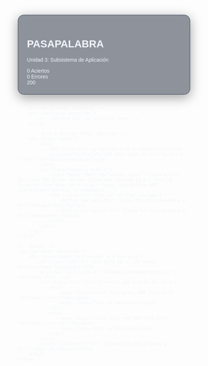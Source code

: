 <link href="https://cdnjs.cloudflare.com/ajax/libs/font-awesome/6.4.0/css/all.min.css" rel="stylesheet">

<div class="pasapalabra-game-wrapper">
    <div class="game-container">
        <!-- Status Panel (Top) -->
        <div class="panel flex justify-between items-center">
            <div>
                 <h1 class="text-xl font-bold">PASAPALABRA</h1>
                 <p class="text-slate-400 text-sm">Unidad 3: Subsistema de Aplicación</p>
            </div>
            <div class="flex gap-4 sm:gap-8 text-center">
                <div>
                    <span class="block text-green-400 font-bold text-2xl" id="correct-count">0</span>
                    <span class="text-xs sm:text-sm">Aciertos</span>
                </div>
                <div>
                    <span class="block text-red-400 font-bold text-2xl" id="incorrect-count">0</span>
                    <span class="text-xs sm:text-sm">Errores</span>
                </div>
            </div>
            <div class="text-4xl sm:text-6xl font-bold text-yellow-400" id="timer">200</div>
        </div>

        <!-- Rosco Panel (Center) -->
        <div id="rosco-container">
            <!-- Letters will be injected here -->
        </div>

        <!-- Info & Actions Panel (Bottom) -->
        <div class="panel">
            <div>
                <h2 class="text-lg font-bold mb-2">Definición:</h2>
                <p class="text-slate-300 text-base sm:text-lg min-h-[7rem]" id="question-display"></p>
            </div>
            <div class="space-y-4 mt-4">
                <input type="text" id="answer-input" class="w-full bg-slate-700 border border-slate-600 rounded-lg p-3 text-lg focus:outline-none focus:ring-2 focus:ring-yellow-400" placeholder="Escribe tu respuesta...">
                <div class="flex flex-col sm:flex-row gap-4">
                    <button id="pass-btn" class="btn btn-secondary w-full">Pasapalabra</button>
                    <button id="answer-btn" class="btn btn-primary w-full">Responder</button>
                </div>
            </div>
        </div>
    </div>

    <!-- Modal -->
    <div id="modal-container">
        <div class="panel text-center p-8 max-w-sm">
            <h2 class="text-3xl font-bold mb-4" id="modal-title">¡Juego Terminado!</h2>
            <p class="text-lg mb-6" id="modal-message">Este es tu resultado final.</p>
            <div class="flex justify-center gap-8 text-3xl mb-8">
                <div>
                    <span class="block text-green-400 font-bold" id="modal-correct">0</span>
                    <span class="text-sm">Aciertos</span>
                </div>
                <div>
                    <span class="block text-red-400 font-bold" id="modal-incorrect">0</span>
                    <span class="text-sm">Errores</span>
                </div>
            </div>
            <button id="restart-btn" class="btn btn-primary w-full">Jugar de Nuevo</button>
        </div>
    </div>
</div>

<style>
    @import url('https://fonts.googleapis.com/css2?family=Montserrat:wght@400;600;700&display=swap');
    
    .pasapalabra-game-wrapper {
        font-family: 'Montserrat', sans-serif;
        color: #f1f5f9;
        display: flex;
        justify-content: center;
        align-items: flex-start;
        min-height: 100vh;
        padding: 1rem;
    }

    .game-container {
        width: 100%;
        max-width: 700px;
        display: flex;
        flex-direction: column;
        gap: 1rem;
    }
    
    #rosco-container {
        position: relative;
        width: 100%;
        padding-top: 100%; /* Aspect ratio 1:1 */
        margin: 1rem 0;
    }

    .letter-circle {
        position: absolute;
        width: 11%;
        height: 11%;
        background-color: #1e293b;
        border: 2px solid #334155;
        border-radius: 50%;
        display: flex;
        justify-content: center;
        align-items: center;
        font-size: clamp(0.8rem, 3vw, 1.2rem);
        font-weight: 700;
        color: #f1f5f9;
        text-transform: uppercase;
        transition: all 0.3s ease;
    }
    
    .letter-circle.current {
        background-color: #fbbf24;
        color: #1e293b;
        transform: scale(1.25);
        border-color: #f59e0b;
        z-index: 10;
    }

    .letter-circle.correct {
        background-color: #22c55e;
        color: #fff;
        border-color: #16a34a;
    }

    .letter-circle.incorrect {
        background-color: #ef4444;
        color: #fff;
        border-color: #dc2626;
    }

    .panel {
        background: rgba(30, 41, 59, 0.5);
        backdrop-filter: blur(10px);
        border-radius: 1rem;
        padding: 1.5rem;
        border: 1px solid #334155;
        box-shadow: 0 8px 32px 0 rgba(0, 0, 0, 0.37);
    }
    
    .btn {
        padding: 0.75rem 1.5rem;
        border-radius: 9999px;
        font-weight: 600;
        text-transform: uppercase;
        letter-spacing: 0.05em;
        transition: all 0.3s ease;
        border: none;
        cursor: pointer;
    }

    .btn-primary {
        background-color: #22c55e;
        color: white;
    }
    .btn-primary:hover:not(:disabled) {
        background-color: #16a34a;
    }
    
    .btn-secondary {
        background-color: #3b82f6;
        color: white;
    }
    .btn-secondary:hover:not(:disabled) {
        background-color: #2563eb;
    }

    .btn:disabled {
        opacity: 0.5;
        cursor: not-allowed;
    }
    
    #modal-container {
        position: fixed;
        inset: 0;
        background-color: rgba(0,0,0,0.7);
        display: flex;
        justify-content: center;
        align-items: center;
        opacity: 0;
        visibility: hidden;
        transition: opacity 0.3s ease, visibility 0.3s ease;
        z-index: 50;
    }
    
    #modal-container.visible {
        opacity: 1;
        visibility: visible;
    }

</style>

<script>
    document.addEventListener('DOMContentLoaded', () => {
        const roscoContainer = document.getElementById('rosco-container');
        const questionDisplay = document.getElementById('question-display');
        const answerInput = document.getElementById('answer-input');
        const answerBtn = document.getElementById('answer-btn');
        const passBtn = document.getElementById('pass-btn');
        const timerDisplay = document.getElementById('timer');
        const correctCountDisplay = document.getElementById('correct-count');
        const incorrectCountDisplay = document.getElementById('incorrect-count');

        const modalContainer = document.getElementById('modal-container');
        const modalTitle = document.getElementById('modal-title');
        const modalMessage = document.getElementById('modal-message');
        const modalCorrect = document.getElementById('modal-correct');
        const modalIncorrect = document.getElementById('modal-incorrect');
        const restartBtn = document.getElementById('restart-btn');

        let questions = [];
        let currentQuestionIndex = 0;
        let correctAnswers = 0;
        let incorrectAnswers = 0;
        let timer;
        let timeLeft;

        function setupQuestions() {
             return [
                { letter: 'A', answer: 'AUTONOMIA', question: 'Empieza por A: Grado de independencia y criterio personal que tiene el empleado para planear y ejecutar su trabajo.', status: 'unanswered' },
                { letter: 'B', answer: 'BENCHMARKING', question: 'Empieza por B: Programas estándares para simular una carga genérica, utilizados para comparar sistemas informáticos.', status: 'unanswered' },
                { letter: 'C', answer: 'CARGA', question: 'Empieza por C: Conjunto de todas las demandas que realizan los usuarios al sistema durante un intervalo de tiempo.', status: 'unanswered' },
                { letter: 'D', answer: 'DESEMPEÑO', question: 'Empieza por D: Apreciación sistemática del rendimiento de cada persona en su cargo o del potencial de desarrollo futuro.', status: 'unanswered' },
                { letter: 'E', answer: 'ENTREVISTA', question: 'Empieza por E: Método de análisis de cargos que garantiza una interacción frente a frente entre el analista y el empleado.', status: 'unanswered' },
                { letter: 'F', answer: 'FIABILIDAD', question: 'Empieza por F: Probabilidad de que el sistema trabaje correctamente a lo largo de un intervalo de tiempo dado.', status: 'unanswered' },
                { letter: 'G', answer: 'GERENTE', question: 'Empieza por G: Persona que en el modelo de evaluación tradicional tiene la responsabilidad de línea sobre el desempeño.', status: 'unanswered' },
                { letter: 'H', answer: 'HORIZONTAL', question: 'Empieza por H: Tipo de enriquecimiento de cargo que consiste en la adición de responsabilidades del mismo nivel.', status: 'unanswered' },
                { letter: 'I', answer: 'INTERACTIVO', question: 'Empieza por I: Sistema en que la generación de una nueva petición depende de la recepción de la respuesta a la anterior.', status: 'unanswered' },
                { letter: 'J', answer: 'JUZGAR', question: 'Empieza por J: Verbo que describe una de las finalidades de la evaluación de desempeño, además de estimular el desarrollo.', status: 'unanswered' },
                { letter: 'K', answer: 'KERNEL', question: 'Empieza por K: Programa o fragmento de programa representativo de la carga, considerado una carga de prueba artificial y ejecutable.', status: 'unanswered' },
                { letter: 'L', answer: 'LINEA', question: 'Contiene la L: Tipo de responsabilidad del gerente en la evaluación del desempeño, en contraposición a la de staff.', status: 'unanswered' },
                { letter: 'M', answer: 'MONITORIZACION', question: 'Empieza por M: Técnica que utiliza herramientas para medir el comportamiento de un sistema real en producción.', status: 'unanswered' },
                { letter: 'N', answer: 'NATURAL', question: 'Empieza por N: Tipo de carga de prueba sintética que consta de un conjunto de programas extraídos de la carga real.', status: 'unanswered' },
                { letter: 'Ñ', answer: 'DISEÑO', question: 'Contiene la Ñ: Proceso de establecer las tareas, métodos, responsabilidades y autoridad de un cargo.', status: 'unanswered' },
                { letter: 'O', answer: 'OVERHEAD', question: 'Empieza por O: Costo de recursos del sistema utilizados en tareas propias del SO no atribuibles a los programas de usuario.', status: 'unanswered' },
                { letter: 'P', answer: 'PRODUCTIVIDAD', question: 'Empieza por P: Cantidad de trabajo útil ejecutado por unidad de tiempo en un entorno de carga determinado.', status: 'unanswered' },
                { letter: 'Q', answer: 'QUANTUM', question: 'Empieza por Q: Cantidad de tiempo de CPU que un sistema de tiempo compartido asigna a un trabajo.', status: 'unanswered' },
                { letter: 'R', answer: 'ROL', question: 'Empieza por R: Conjunto de actividades y comportamientos que se solicitan a un individuo que ocupa determinada posición.', status: 'unanswered' },
                { letter: 'S', answer: 'SOCIALIZACION', question: 'Empieza por S: Proceso permanente de inculcar en los empleados las actitudes, normas y valores esperados por la organización.', status: 'unanswered' },
                { letter: 'T', answer: 'TAREA', question: 'Empieza por T: Actividad individual que ejecuta el ocupante del cargo, generalmente simple y rutinaria.', status: 'unanswered' },
                { letter: 'U', answer: 'UTILIZACION', question: 'Contiene la U: Factor que mide el porcentaje de tiempo durante el cual un componente del sistema ha estado realmente ocupado.', status: 'unanswered' },
                { letter: 'V', answer: 'VERTICAL', question: 'Empieza por V: Tipo de enriquecimiento de cargo que añade responsabilidades de nivel gradualmente más elevado.', status: 'unanswered' },
                { letter: 'W', answer: 'SOFTWARE', question: 'Contiene la W: Parte lógica de un sistema informático, que incluye el conjunto de los componentes lógicos necesarios.', status: 'unanswered' },
                { letter: 'X', answer: 'EXITO', question: 'Contiene la X: Resultado positivo de un comportamiento que se registra en el método de incidentes críticos.', status: 'unanswered' },
                { letter: 'Y', answer: 'JERARQUIA', question: 'Contiene la Y: Estructura que se establece en orden de grado, importancia o autoridad dentro de una organización.', status: 'unanswered' },
                { letter: 'Z', answer: 'ORGANIZACIONAL', question: 'Contiene la Z: Adjetivo que califica a la cultura o al proceso de socialización dentro de una empresa.', status: 'unanswered' },
            ];
        }
        
        function createRosco() {
            if (!roscoContainer) return;
            roscoContainer.innerHTML = '';
            const radius = roscoContainer.clientWidth / 2 * 0.85;
            const centerX = roscoContainer.clientWidth / 2;
            const centerY = roscoContainer.clientHeight / 2;

            questions.forEach((q, i) => {
                const angle = (i / questions.length) * 2 * Math.PI - (Math.PI / 2);
                const letterDiv = document.createElement('div');
                letterDiv.className = 'letter-circle';
                letterDiv.textContent = q.letter;
                letterDiv.id = `letter-${q.letter}`;
                const size = roscoContainer.clientWidth * 0.11;
                letterDiv.style.left = `${centerX + radius * Math.cos(angle) - size / 2}px`;
                letterDiv.style.top = `${centerY + radius * Math.sin(angle) - size / 2}px`;
                roscoContainer.appendChild(letterDiv);
            });
        }

        function updateUI() {
            correctCountDisplay.textContent = correctAnswers;
            incorrectCountDisplay.textContent = incorrectAnswers;

            questions.forEach(q => {
                const letterDiv = document.getElementById(`letter-${q.letter}`);
                if (letterDiv) {
                    letterDiv.className = 'letter-circle'; 
                    if (q.status === 'correct') {
                        letterDiv.classList.add('correct');
                    } else if (q.status === 'incorrect') {
                        letterDiv.classList.add('incorrect');
                    }
                }
            });
            
            if (currentQuestionIndex >= 0 && currentQuestionIndex < questions.length){
                const currentLetterDiv = document.getElementById(`letter-${questions[currentQuestionIndex].letter}`);
                if (currentLetterDiv) currentLetterDiv.classList.add('current');
                questionDisplay.textContent = questions[currentQuestionIndex].question;
            }

            answerInput.value = '';
            answerInput.focus();
        }

        function findNextQuestion() {
            const totalQuestions = questions.length;
            let attempts = 0;
            let nextIndex = currentQuestionIndex;

            if (questions.every(q => q.status !== 'unanswered')) {
                return -1; // Game over
            }

            do {
                nextIndex = (nextIndex + 1) % totalQuestions;
                attempts++;
            } while (questions[nextIndex].status !== 'unanswered' && attempts <= totalQuestions);
            
            return nextIndex;
        }

        function handleAnswer() {
            const userAnswer = answerInput.value.trim().toUpperCase().normalize("NFD").replace(/[\u0300-\u036f]/g, "");
            const correctAnswer = questions[currentQuestionIndex].answer;

            if (userAnswer === correctAnswer) {
                questions[currentQuestionIndex].status = 'correct';
                correctAnswers++;
            } else {
                questions[currentQuestionIndex].status = 'incorrect';
                incorrectAnswers++;
            }
            moveToNext();
        }
        
        function handlePass() {
             moveToNext();
        }

        function moveToNext(){
            const nextIndex = findNextQuestion();

            if (nextIndex === -1) {
                endGame();
            } else {
                currentQuestionIndex = nextIndex;
                updateUI();
            }
        }
        
        function startTimer() {
            timerDisplay.textContent = timeLeft;
            clearInterval(timer); // Clear any existing timer
            timer = setInterval(() => {
                timeLeft--;
                timerDisplay.textContent = timeLeft;
                if (timeLeft <= 0) {
                    endGame('¡Se acabó el tiempo!');
                }
            }, 1000);
        }

        function setControlsState(enabled) {
            answerBtn.disabled = !enabled;
            passBtn.disabled = !enabled;
            answerInput.disabled = !enabled;
        }

        function endGame(message = '¡Has completado el rosco!') {
            clearInterval(timer);
            setControlsState(false);
            modalTitle.textContent = message;
            modalCorrect.textContent = correctAnswers;
            modalIncorrect.textContent = incorrectAnswers;
            modalContainer.classList.add('visible');
        }

        function initGame() {
            questions = setupQuestions();
            currentQuestionIndex = 0;
            correctAnswers = 0;
            incorrectAnswers = 0;
            timeLeft = 200;
            
            if (modalContainer) modalContainer.classList.remove('visible');
            setControlsState(true);
            
            // Use a timeout to ensure the container has dimensions
            setTimeout(() => {
                createRosco();
                updateUI();
                startTimer();
            }, 0);
        }

        answerBtn.addEventListener('click', handleAnswer);
        answerInput.addEventListener('keydown', (e) => {
            if (e.key === 'Enter') handleAnswer();
        });
        passBtn.addEventListener('click', handlePass);
        restartBtn.addEventListener('click', initGame);
        window.addEventListener('resize', createRosco);

        initGame();
    });
</script> 